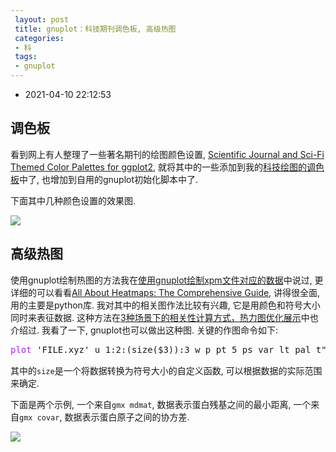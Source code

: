 ```yaml
---
 layout: post
 title: gnuplot：科技期刊调色板, 高级热图
 categories:
 - 科
 tags:
 - gnuplot
---
```


- 2021-04-10 22:12:53

## 调色板

看到网上有人整理了一些著名期刊的绘图颜色设置, [Scientific Journal and Sci-Fi Themed Color Palettes for ggplot2](https://nanx.me/ggsci/articles/ggsci.html), 就将其中的一些添加到我的[科技绘图的调色板](https://jerkwin.github.io/2018/08/20/%E7%A7%91%E6%8A%80%E7%BB%98%E5%9B%BE%E7%9A%84%E8%B0%83%E8%89%B2%E6%9D%BF/)中了, 也增加到自用的gnuplot初始化脚本中了.

下面其中几种颜色设置的效果图.

![](https://jerkwin.github.io/pic/ggsci.png)

## 高级热图

使用gnuplot绘制热图的方法我在[使用gnuplot绘制xpm文件对应的数据](https://jerkwin.github.io/2020/08/23/%E4%BD%BF%E7%94%A8gnuplot%E7%BB%98%E5%88%B6xpm%E6%96%87%E4%BB%B6%E5%AF%B9%E5%BA%94%E7%9A%84%E6%95%B0%E6%8D%AE/)中说过, 更详细的可以看看[All About Heatmaps: The Comprehensive Guide](https://towardsdatascience.com/all-about-heatmaps-bb7d97f099d7), 讲得很全面, 用的主要是python库. 我对其中的相关图作法比较有兴趣, 它是用颜色和符号大小同时来表征数据. 这种方法在[3种场景下的相关性计算方式，热力图优化展示](https://zhuanlan.zhihu.com/p/362258222)中也介绍过. 我看了一下, gnuplot也可以做出这种图. 关键的作图命令如下:

<div class="highlight"><pre style="line-height:125%"><span style="color:#A2F">plot</span> 'FILE.xyz' u 1:2:(size($3)):3 w p pt 5 ps var lt pal t""</pre></div>

其中的`size`是一个将数据转换为符号大小的自定义函数, 可以根据数据的实际范围来确定.

下面是两个示例, 一个来自`gmx mdmat`, 数据表示蛋白残基之间的最小距离, 一个来自`gmx covar`, 数据表示蛋白原子之间的协方差.

![](https://jerkwin.github.io/pic/heatmap.png)
